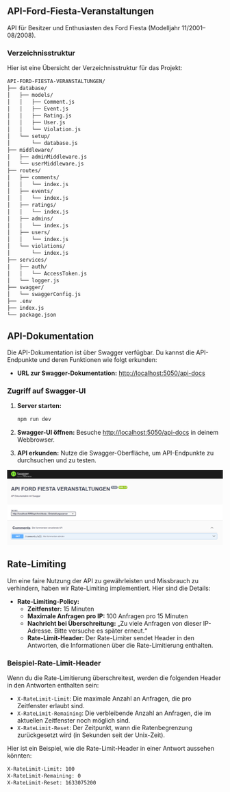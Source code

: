 ## API-Ford-Fiesta-Veranstaltungen

API für Besitzer und Enthusiasten des Ford Fiesta (Modelljahr 11/2001–08/2008).

### Verzeichnisstruktur

Hier ist eine Übersicht der Verzeichnisstruktur für das Projekt:

```
API-FORD-FIESTA-VERANSTALTUNGEN/
├── database/
│   ├── models/
│   │   ├── Comment.js
│   │   ├── Event.js
│   │   ├── Rating.js
│   │   ├── User.js
│   │   └── Violation.js
│   └── setup/
│       └── database.js
├── middleware/
│   ├── adminMiddleware.js
│   └── userMiddleware.js
├── routes/
│   ├── comments/
│   │   └── index.js
│   ├── events/
│   │   └── index.js
│   ├── ratings/
│   │   └── index.js
│   ├── admins/
│   │   └── index.js
│   ├── users/
│   │   └── index.js
│   └── violations/
│       └── index.js
├── services/
│   ├── auth/
│   │   └── AccessToken.js
│   └── logger.js
├── swagger/
│   └── swaggerConfig.js
├── .env
├── index.js
└── package.json
```

## API-Dokumentation

Die API-Dokumentation ist über Swagger verfügbar. Du kannst die API-Endpunkte und deren Funktionen wie folgt erkunden:

- **URL zur Swagger-Dokumentation:** [http://localhost:5050/api-docs](http://localhost:5050/api-docs)

### Zugriff auf Swagger-UI

1. **Server starten:**

   ```bash
   npm run dev
   ```

2. **Swagger-UI öffnen:**
   Besuche [http://localhost:5050/api-docs](http://localhost:5050/api-docs) in deinem Webbrowser.

3. **API erkunden:**
   Nutze die Swagger-Oberfläche, um API-Endpunkte zu durchsuchen und zu testen.

![Swagger-UI](image-1.png)

## Rate-Limiting

Um eine faire Nutzung der API zu gewährleisten und Missbrauch zu verhindern, haben wir Rate-Limiting implementiert. Hier sind die Details:

- **Rate-Limiting-Policy:**
  - **Zeitfenster:** 15 Minuten
  - **Maximale Anfragen pro IP:** 100 Anfragen pro 15 Minuten
  - **Nachricht bei Überschreitung:** „Zu viele Anfragen von dieser IP-Adresse. Bitte versuche es später erneut.“
  - **Rate-Limit-Header:** Der Rate-Limiter sendet Header in den Antworten, die Informationen über die Rate-Limitierung enthalten.

### Beispiel-Rate-Limit-Header

Wenn du die Rate-Limitierung überschreitest, werden die folgenden Header in den Antworten enthalten sein:

- `X-RateLimit-Limit`: Die maximale Anzahl an Anfragen, die pro Zeitfenster erlaubt sind.
- `X-RateLimit-Remaining`: Die verbleibende Anzahl an Anfragen, die im aktuellen Zeitfenster noch möglich sind.
- `X-RateLimit-Reset`: Der Zeitpunkt, wann die Ratenbegrenzung zurückgesetzt wird (in Sekunden seit der Unix-Zeit).

Hier ist ein Beispiel, wie die Rate-Limit-Header in einer Antwort aussehen könnten:

```
X-RateLimit-Limit: 100
X-RateLimit-Remaining: 0
X-RateLimit-Reset: 1633075200
```
